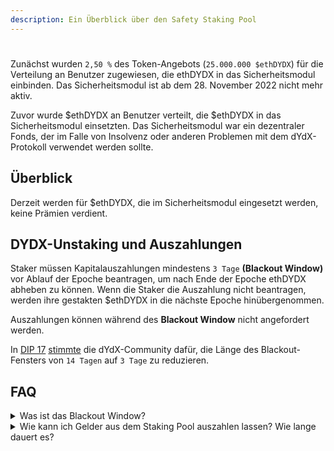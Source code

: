 ```yaml
---
description: Ein Überblick über den Safety Staking Pool
---
```


#

Zunächst wurden `2,50 %` des Token-Angebots (`25.000.000 $ethDYDX`) für die Verteilung an Benutzer zugewiesen, die ethDYDX in das Sicherheitsmodul einbinden. Das Sicherheitsmodul ist ab dem 28. November 2022 nicht mehr aktiv.

Zuvor wurde $ethDYDX an Benutzer verteilt, die $ethDYDX in das Sicherheitsmodul einsetzten. Das Sicherheitsmodul war ein dezentraler Fonds, der im Falle von Insolvenz oder anderen Problemen mit dem dYdX-Protokoll verwendet werden sollte.



## Überblick

Derzeit werden für $ethDYDX, die im Sicherheitsmodul eingesetzt werden, keine Prämien verdient.



## DYDX-Unstaking und Auszahlungen

Staker müssen Kapitalauszahlungen mindestens `3 Tage` **(Blackout Window)** vor Ablauf der Epoche beantragen, um nach Ende der Epoche ethDYDX abheben zu können. Wenn die Staker die Auszahlung nicht beantragen, werden ihre gestakten $ethDYDX in die nächste Epoche hinübergenommen.

Auszahlungen können während des **Blackout Window** nicht angefordert werden.

In [DIP 17](https://dydx.community/dashboard/proposal/9) [stimmte](https://dydx.community/dashboard/proposal/7) die dYdX-Community dafür, die Länge des Blackout-Fensters von `14 Tagen` auf `3 Tage` zu reduzieren.

## FAQ

<details>

<summary>Was ist das Blackout Window?</summary>

Ein Sperrfenster bezeichnet eine Zeitspanne, in der die Benutzer keine Auszahlungen von gestakten DYDX beantragen können. Die Funktion`requestWithdrawal` kann nicht während eines Blackout Window aufgerufen werden, das anfänglich als die letzten `3 Tage`einer Laufzeit konfiguriert ist. Neue Epochen beginnen alle 28 Tage. Mit anderen Worten: Die Nutzer können bis zu `3 Tage `vor Ablauf einer bestimmten Laufzeit eine Abhebung für die nächste Laufzeit beantragen.

</details>

<details>

<summary>Wie kann ich Gelder aus dem Staking Pool auszahlen lassen? Wie lange dauert es?</summary>

Der Epochenplan wird für Auszahlungen eingehalten, um Vorhersehbarkeit und eine reguläre Abfolge der verfügbar gemachten Geldmittel im Pool zu gewährleisten. Ein Staker muss die Auszahlung von Geldern mindestens `3 Tage` vor Ablauf einer Epoche beantragen, um seine Gelder nach Ende dieser Epoche abheben zu können. Wenn die Staker die Auszahlung nicht beantragen, werden ihre gestakten $ethDYDX in die nächste Epoche hinübergenommen.

Um Gelder auszuzahlen, rufen die Benutzer die ``\`requestWithdrawal\``` auf, um die Auszahlung der Gelder in der nächsten Epoche zu beantragen. Die Gelder der Benutzer verbleiben für die laufene Epoche im Staking und können in dieser Zeit nicht abgebucht werden. Startet die nächste Epoche, werden die Gelder „inaktiv“ und stehen für die Auszahlung bereit.

In der nächsten Epoche rufen die Benutzer die ```withdrawStake``` Funktion auf, um inaktive Gelder an eine bestimmte Adresse auszuzahlen. Die Benutzer können die Menge der inaktiven Gelder auswählen, die sie auszahlen möchten, oder die Funktion ```withdrawMaxStake``` aufrufen, um alle inaktiven Gelder abzuheben. Beachten Sie, dass die Funktion ```withdrawMaxStake``` weniger gaseffizient ist als die Abfrage des Maximums über eth\_call and das Abrufen von ```withdrawStake()```.

Um $ethDYDX aus dem Sicherheitsmodul abzuheben, führen Sie folgende Schritte aus:

* Gehen Sie zu [**dydx.community/dashboard/pools/safety**](https://dydx.community/dashboard/pools/safety)\*\*\*\*
* Klicken Sie auf „**Beantragen**“ und geben Sie die Menge an $ethDYDX ein, die Sie anfordern möchten, um diese aus dem Pool auszahlen zu lassen.
* Klicken Sie auf “**Auszahlung beantragen**”. Sie müssen Gasgebühren zahlen, um Gelder auszuzahlen.
* Staker, die die Abhebung von $ethDYDX mindestens `3 Tage` vor Ablauf der aktuellen Epoche beantragen, können ihre $ethDYDX zu Beginn der nächsten Epoche abheben.

</details>

